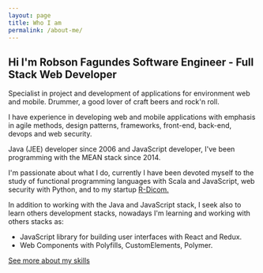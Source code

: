 ```yaml
---
layout: page
title: Who I am
permalink: /about-me/
---
```


Hi I'm Robson Fagundes Software Engineer - Full Stack Web Developer
---------------

Specialist in project and development of applications for environment web and mobile. Drummer, a good lover of craft beers and rock'n roll.

I have experience in developing web and mobile applications with emphasis in agile methods, design patterns, frameworks, front-end, back-end, devops and web security.  

Java (JEE) developer since 2006 and JavaScript developer, I've been programming with the MEAN stack since 2014.

I'm passionate about what I do, currently I have been devoted myself to the study of functional programming languages with Scala and JavaScript, web security with Python, and to my startup [R-Dicom.](https://rdicom.com.br)

In addition to working with the Java and JavaScript stack, I seek also to learn others development stacks, nowadays I'm learning and working with others stacks as:

 -   JavaScript library for building user interfaces with React and Redux.
 -   Web Components with Polyfills, CustomElements, Polymer.


[See more about my skills](https://br.linkedin.com/in/robson-adão-fagundes-7b7a2216)  


